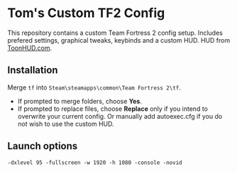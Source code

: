 # Tom's Custom TF2 Config
This repository contains a custom Team Fortress 2 config setup.
Includes prefered settings, graphical tweaks, keybinds and a custom HUD.
HUD from [ToonHUD.com](https://toonhud.com).

## Installation
Merge `tf` into `Steam\steamapps\common\Team Fortress 2\tf`.
- If prompted to merge folders, choose **Yes**.
- If prompted to replace files, choose **Replace** only if you intend to overwrite your current config.
Or manually add autoexec.cfg if you do not wish to use the custom HUD.

## Launch options
`-dxlevel 95 -fullscreen -w 1920 -h 1080 -console -novid`